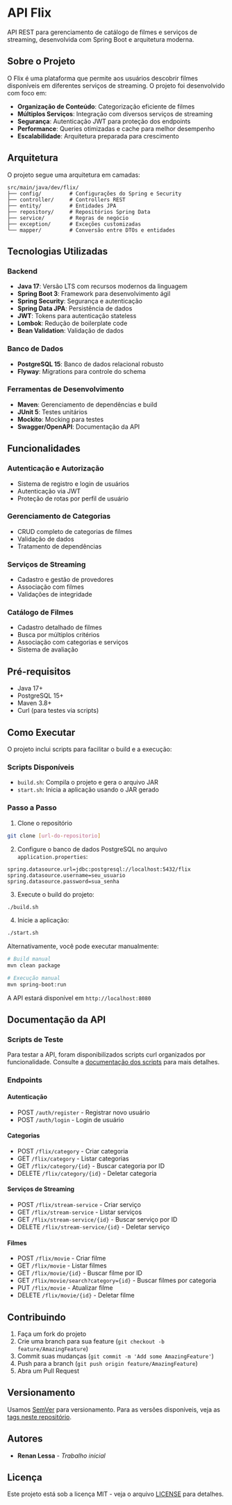 # API Flix

API REST para gerenciamento de catálogo de filmes e serviços de streaming, desenvolvida com Spring Boot e arquitetura moderna.

## Sobre o Projeto

O Flix é uma plataforma que permite aos usuários descobrir filmes disponíveis em diferentes serviços de streaming. O projeto foi desenvolvido com foco em:

- **Organização de Conteúdo**: Categorização eficiente de filmes
- **Múltiplos Serviços**: Integração com diversos serviços de streaming
- **Segurança**: Autenticação JWT para proteção dos endpoints
- **Performance**: Queries otimizadas e cache para melhor desempenho
- **Escalabilidade**: Arquitetura preparada para crescimento

## Arquitetura

O projeto segue uma arquitetura em camadas:

```
src/main/java/dev/flix/
├── config/         # Configurações do Spring e Security
├── controller/     # Controllers REST
├── entity/         # Entidades JPA
├── repository/     # Repositórios Spring Data
├── service/        # Regras de negócio
├── exception/      # Exceções customizadas
└── mapper/         # Conversão entre DTOs e entidades
```

## Tecnologias Utilizadas

### Backend
- **Java 17**: Versão LTS com recursos modernos da linguagem
- **Spring Boot 3**: Framework para desenvolvimento ágil
- **Spring Security**: Segurança e autenticação
- **Spring Data JPA**: Persistência de dados
- **JWT**: Tokens para autenticação stateless
- **Lombok**: Redução de boilerplate code
- **Bean Validation**: Validação de dados

### Banco de Dados
- **PostgreSQL 15**: Banco de dados relacional robusto
- **Flyway**: Migrations para controle do schema

### Ferramentas de Desenvolvimento
- **Maven**: Gerenciamento de dependências e build
- **JUnit 5**: Testes unitários
- **Mockito**: Mocking para testes
- **Swagger/OpenAPI**: Documentação da API

## Funcionalidades

### Autenticação e Autorização
- Sistema de registro e login de usuários
- Autenticação via JWT
- Proteção de rotas por perfil de usuário

### Gerenciamento de Categorias
- CRUD completo de categorias de filmes
- Validação de dados
- Tratamento de dependências

### Serviços de Streaming
- Cadastro e gestão de provedores
- Associação com filmes
- Validações de integridade

### Catálogo de Filmes
- Cadastro detalhado de filmes
- Busca por múltiplos critérios
- Associação com categorias e serviços
- Sistema de avaliação

## Pré-requisitos

- Java 17+
- PostgreSQL 15+
- Maven 3.8+
- Curl (para testes via scripts)

## Como Executar

O projeto inclui scripts para facilitar o build e a execução:

### Scripts Disponíveis

- `build.sh`: Compila o projeto e gera o arquivo JAR
- `start.sh`: Inicia a aplicação usando o JAR gerado

### Passo a Passo

1. Clone o repositório
```bash
git clone [url-do-repositorio]
```

2. Configure o banco de dados PostgreSQL no arquivo `application.properties`:
```properties
spring.datasource.url=jdbc:postgresql://localhost:5432/flix
spring.datasource.username=seu_usuario
spring.datasource.password=sua_senha
```

3. Execute o build do projeto:
```bash
./build.sh
```

4. Inicie a aplicação:
```bash
./start.sh
```

Alternativamente, você pode executar manualmente:

```bash
# Build manual
mvn clean package

# Execução manual
mvn spring-boot:run
```

A API estará disponível em `http://localhost:8080`

## Documentação da API

### Scripts de Teste

Para testar a API, foram disponibilizados scripts curl organizados por funcionalidade. 
Consulte a [documentação dos scripts](curl-scripts/README.md) para mais detalhes.

### Endpoints

#### Autenticação
- POST `/auth/register` - Registrar novo usuário
- POST `/auth/login` - Login de usuário

#### Categorias
- POST `/flix/category` - Criar categoria
- GET `/flix/category` - Listar categorias
- GET `/flix/category/{id}` - Buscar categoria por ID
- DELETE `/flix/category/{id}` - Deletar categoria

#### Serviços de Streaming
- POST `/flix/stream-service` - Criar serviço
- GET `/flix/stream-service` - Listar serviços
- GET `/flix/stream-service/{id}` - Buscar serviço por ID
- DELETE `/flix/stream-service/{id}` - Deletar serviço

#### Filmes
- POST `/flix/movie` - Criar filme
- GET `/flix/movie` - Listar filmes
- GET `/flix/movie/{id}` - Buscar filme por ID
- GET `/flix/movie/search?category={id}` - Buscar filmes por categoria
- PUT `/flix/movie` - Atualizar filme
- DELETE `/flix/movie/{id}` - Deletar filme

## Contribuindo

1. Faça um fork do projeto
2. Crie uma branch para sua feature (`git checkout -b feature/AmazingFeature`)
3. Commit suas mudanças (`git commit -m 'Add some AmazingFeature'`)
4. Push para a branch (`git push origin feature/AmazingFeature`)
5. Abra um Pull Request

## Versionamento

Usamos [SemVer](http://semver.org/) para versionamento. Para as versões disponíveis, veja as [tags neste repositório](https://github.com/seu-usuario/flix/tags).

## Autores

* **Renan Lessa** - *Trabalho inicial*

## Licença

Este projeto está sob a licença MIT - veja o arquivo [LICENSE](LICENSE) para detalhes. 